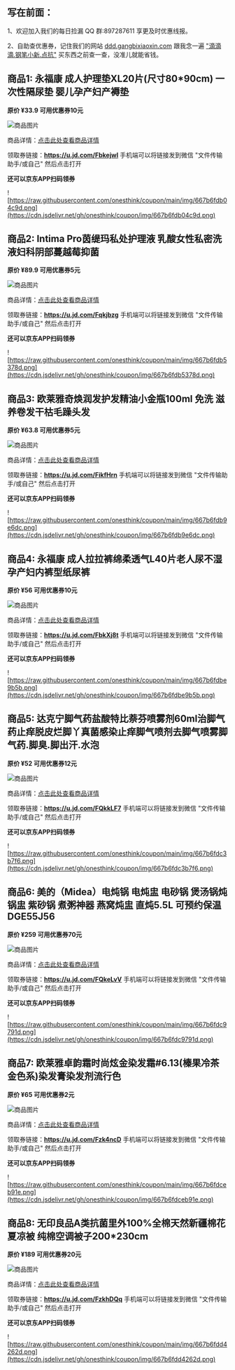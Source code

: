 ## 写在前面：

1、欢迎加入我们的每日捡漏 QQ 群:897287611 享更及时优惠线报。

2、自助查优惠券，记住我们的网站 [ddd.gangbixiaoxin.com](https://ddd.gangbixiaoxin.com) 跟我念一遍 ["滴滴滴.钢笔小新.点抗"](https://ddd.gangbixiaoxin.com) 买东西之前查一查，没准儿就能省钱。

## 商品1: 永福康 成人护理垫XL20片(尺寸80*90cm) 一次性隔尿垫 婴儿孕产妇产褥垫

**原价 ¥33.9 可用优惠券10元**

![商品图片](http://img14.360buyimg.com/n1/jfs/t1/184871/22/47084/140749/6674e6e1Fd4ea58be/a8080c04033a6c5d.jpg)

商品详情：[点击此处查看商品详情](https://union-click.jd.com/jdc?e=1003156031&amp;p=JF8BARoJK1olXwMKVldcCEgXA18IGloUXgIHVltbAU4nRzBQRQQlBENHFRxWFlVPRjtUBABAQlRcCEBdCUoWAGsNGV4TVAMdDRsBVXt0WyluUDJACWRFVwY9dEthXRdMYz5lUQoyVW5eCUsQCmkPHVIQbQdSVQ5cWEpHAl8IG2tDMwYDVV9fAUwSAmk4GmsVWwYKVllZDE0TAGgIK1sdWjbV-eaIgvrCi9bchdPC5KHX3eKJlsMnM18LK1sUXAQCUFlcCksnM284GGtLMwdRXF5eAE0QbTJBXF9SD1wEOl5aCE4TAGsAHGsXXAcAVm5tOB9AZT9VaFtNKFxbCgE-ehJAAzF-UhBvNWgAFQ41YQ1KdidIflpNIWVDCz1tCHs)

领取券链接：**https://u.jd.com/FbkejwI** 手机端可以将链接发到微信 "文件传输助手/或自己" 然后点击打开

**还可以京东APP扫码领券**

![https://raw.githubusercontent.com/onesthink/coupon/main/img/667b6fdb04c9d.png](https://cdn.jsdelivr.net/gh/onesthink/coupon/img/667b6fdb04c9d.png)

## 商品2: Intima Pro茵缇玛私处护理液 乳酸女性私密洗液妇科阴部蔓越莓抑菌

**原价 ¥89.9 可用优惠券5元**

![商品图片](http://img14.360buyimg.com/n1/jfs/t1/238082/10/18103/79957/667a6371F66133a22/8769641780d2e0ab.jpg)

商品详情：[点击此处查看商品详情](https://union-click.jd.com/jdc?e=1003156031&amp;p=JF8BAR8JK1olXwMKUFldC0kWBV8IGloUWQICVlhbD08nRzBQRQQlBENHFRxWFlVPRjtUBABAQlRcCEBdCUoWB2sIGV0TWgIdDRsBVXsUd3USZyZoImMYDDpcDBtSYD1PbVl1UQoyVW5eCUsQCmkPHVIQbQdSVQ5cWEpHAl8IG2tXM11XOgYETxhRVyhQWAZcGjYDZF5bCEMVBGsMHVIUWAEyVFZaOJy6u7qCqo6d5NKc3Inkr56ev7uWk2slbQUyVF9cCksTBG4KG2slXTYBZAAzCRgfA28JEl17AE9FUBkJSRN5A2gIHlsTWAQEZFxcCUkVM184GytIAw9-Nhc5DwhAcxB4HCN3WAR3Ll84ZklyayxyGgFxDU1DADYaWCtnfF8IKw)

领取券链接：**https://u.jd.com/Fqkjbzg** 手机端可以将链接发到微信 "文件传输助手/或自己" 然后点击打开

**还可以京东APP扫码领券**

![https://raw.githubusercontent.com/onesthink/coupon/main/img/667b6fdb5378d.png](https://cdn.jsdelivr.net/gh/onesthink/coupon/img/667b6fdb5378d.png)

## 商品3: 欧莱雅奇焕润发护发精油小金瓶100ml 免洗 滋养卷发干枯毛躁头发

**原价 ¥63.8 可用优惠券5元**

![商品图片](http://img14.360buyimg.com/n1/jfs/t1/186112/20/46390/133986/6674247bF0e8c130c/be6c7b9c8e168d58.png)

商品详情：[点击此处查看商品详情](https://union-click.jd.com/jdc?e=1003156031&amp;p=JF8BARkJK1olXwMKVltdCUMQAV8BE10cVAMyEAEFVhQnWipNWhkeQxhaEQoBFxBCHD1WR0UcVQALXVtCUQ5LXl8PcilCO39xMjsAUE1LZDt3X1sVOQ9UWFJtCXsUAm8PEl0SWw8HZF8NCRsWU25YGmsVXTZROonAnpKog7eir4yQ-9G5wYngqJ-IkF8JK1sTXQ4AU1pYC0geB2s4G1MSbdGv7IvXuZ6furuWk4ys-tOL6IrDgHsnM2w4G1oUXwYGU19fCHsnA18LKwV7XFUEVl8OX0p5XiZPHxkWFVlsVFpVAE0UC20IK1kUXAQAZG5tAA1Qdwh7UzNzWG5RVgomaixfBR1oXx8XMwRqMF0vaRN2XhVWRVN1PWBUPW5dOA)

领取券链接：**https://u.jd.com/FikfHrn** 手机端可以将链接发到微信 "文件传输助手/或自己" 然后点击打开

**还可以京东APP扫码领券**

![https://raw.githubusercontent.com/onesthink/coupon/main/img/667b6fdb9e6dc.png](https://cdn.jsdelivr.net/gh/onesthink/coupon/img/667b6fdb9e6dc.png)

## 商品4: 永福康 成人拉拉裤绵柔透气L40片老人尿不湿 孕产妇内裤型纸尿裤

**原价 ¥56 可用优惠券10元**

![商品图片](http://img14.360buyimg.com/n1/jfs/t1/149484/20/40859/138335/667523e1Fb0b3cbf2/b753ee6ee6271e72.jpg)

商品详情：[点击此处查看商品详情](https://union-click.jd.com/jdc?e=1003156031&amp;p=JF8BARoJK1olXwMKVldcCEgXA18IGloUXgIBUF9fCk4nRzBQRQQlBENHFRxWFlVPRjtUBABAQlRcCEBdCUoWAGsLH1oXXwMdDRsBVXtKZTYJTQkQOmUFKl8cdTUQRS1hWQNTUQoyVW5eCUsQCmkPHVIQbQdSVQ5cWEpHAl8IG2tDMwYDVV9fAUwSAmk4GmsVWwYKVllZDEIVBGcLK1sdWjbV-eaIgvrCi9bchdPC5KHX3eKJlsMnM18LK1sUXAQCUFlcCksnM284GGtLMwdRU1taCBlCbTJBXF9SBgUEOl5aCUsWBWwBGmsXXAcAVm5tOB9AZT9VaFtNKFxbEQ4gQD1AAzF-cgNyBmgAFQ41YQ1KdidIflpNIUICEz1tCHs)

领取券链接：**https://u.jd.com/FbkXj8t** 手机端可以将链接发到微信 "文件传输助手/或自己" 然后点击打开

**还可以京东APP扫码领券**

![https://raw.githubusercontent.com/onesthink/coupon/main/img/667b6fdbe9b5b.png](https://cdn.jsdelivr.net/gh/onesthink/coupon/img/667b6fdbe9b5b.png)

## 商品5: 达克宁脚气药盐酸特比萘芬喷雾剂60ml治脚气药止痒脱皮烂脚丫真菌感染止痒脚气喷剂去脚气喷雾脚气药.脚臭.脚出汗.水泡

**原价 ¥52 可用优惠券12元**

![商品图片](http://img14.360buyimg.com/n1/jfs/t1/198275/9/38643/133766/6673ef8cFf097606d/a8e8f89b2431f3d6.jpg)

商品详情：[点击此处查看商品详情](https://union-click.jd.com/jdc?e=1003156031&amp;p=JF8BARwJK1olXwMKV1ZdDUkXC18IGloUXAACV1xVDUsnRzBQRQQlBENHFRxWFlVPRjtUBABAQlRcCEBdCUoWAmkIGFkdWAYdDRsBVXtNZzNUYA9vCWZHJl8KSywNYjdBbQNDUQoyVW5eCUsQCmkPHVIQbQdSVQ5cWEpHAl8IG2tGM1pcEYr8rp6es7uso2sUbQYEVFZfD08TCmsIGV4lXQ4FZInwsJ6dsrqAoo-L1dG784vUtJ-Ji184K1glXQcDVl5ZD0oVA184G2sWbVhsVQ1VCE0UBWZmRhJSWUFYUwozCEwXBmkIGFsXbQQDVVxfOHsndGZ-bl0UJA5rN1k1Dh1-SjpxGy9VAU4KOlw6eyJjRWd3WVIRIEIBMj5eCHsXMw)

领取券链接：**https://u.jd.com/FQkkLF7** 手机端可以将链接发到微信 "文件传输助手/或自己" 然后点击打开

**还可以京东APP扫码领券**

![https://raw.githubusercontent.com/onesthink/coupon/main/img/667b6fdc3b7f6.png](https://cdn.jsdelivr.net/gh/onesthink/coupon/img/667b6fdc3b7f6.png)

## 商品6: 美的（Midea）电炖锅 电炖盅 电砂锅 煲汤锅炖锅盅 紫砂锅 煮粥神器 燕窝炖盅 直炖5.5L 可预约保温DGE55J56

**原价 ¥259 可用优惠券70元**

![商品图片](http://img14.360buyimg.com/n1/jfs/t1/175681/23/44435/144723/667b6c4aFb885619f/da08c9ec7b3a7a99.jpg)

商品详情：[点击此处查看商品详情](https://union-click.jd.com/jdc?e=1003156031&amp;p=JF8BARwJK1olXwMKUFleAUsRAV8IGloVXAMBU1tZDkInRzBQRQQlBENHFRxWFlVPRjtUBABAQlRcCEBdCUoXAmoLHF4RWw8dDRsBVXtecDlMUzJ-BmVDDFoCdU8edSZAUF91UQoyVW5eCUsQCmkPHVIQbQdSVQ5cWEpHAl8IG2tGM1paAQoNFAlOVi9DU2sUbQYEVFZfD08TCmYAGV8lXQ4FZInwsJ6dsrqAoo-L1dG784vUtJ-Ji184K1glXQcDVl5ZD0oVA184G2sWbVhsVQ1bCksSBGxmRhJSWUFdUV8zCEwWAm4MGFocbQQDVVxfOHsnezF1bzJ8IXMHHQQdDz1vBiR0Rh9OCAJ2OlxYCRRTfzxYZj5TPXRFEy5eD3sXMw)

领取券链接：**https://u.jd.com/FQkeLvV** 手机端可以将链接发到微信 "文件传输助手/或自己" 然后点击打开

**还可以京东APP扫码领券**

![https://raw.githubusercontent.com/onesthink/coupon/main/img/667b6fdc9791d.png](https://cdn.jsdelivr.net/gh/onesthink/coupon/img/667b6fdc9791d.png)

## 商品7: 欧莱雅卓韵霜时尚炫金染发霜#6.13(榛果冷茶 金色系)染发膏染发剂流行色

**原价 ¥65 可用优惠券2元**

![商品图片](http://img14.360buyimg.com/n1/jfs/t1/221574/7/35191/196633/6674247bF3c77e368/b452d3cd22927a1d.png)

商品详情：[点击此处查看商品详情](https://union-click.jd.com/jdc?e=1003156031&amp;p=JF8BARsJK1olXwMKVltdAE4VC18IGl0UXQEEZBoCUBVIMzZNXhpXVhgcDBsJVFRMVnBaRQcLXQcEVV5aDlRORjNVKyxFXXAFIRoNaxFXcC57eA5eKEZiUghRBHsWM2wJG1wcWwEEXVttCRsWU25YGgsUbQYCZA0z39aB2tCIw_GhioOkg-XI3_a31_CbK1olXQACXFxaDE8fAmwNE2sVVQEyg_Pl3cGm1uexz8Wdir-lgdfh3NWfM184GGsVXAcAVFpaCUkXM18IK1glA2gDB1lYD0tFVwFVUhwRGlgHAzBdD0oXAmoNHlIlXwcDVlxtOHtSVRV7bzJXPnRQN1s2CSoVSi1KXA5dKE9sVgcGCjZTay5sQCtlGFJaPF8hOEsn)

领取券链接：**https://u.jd.com/Fzk4ncD** 手机端可以将链接发到微信 "文件传输助手/或自己" 然后点击打开

**还可以京东APP扫码领券**

![https://raw.githubusercontent.com/onesthink/coupon/main/img/667b6fdceb91e.png](https://cdn.jsdelivr.net/gh/onesthink/coupon/img/667b6fdceb91e.png)

## 商品8: 无印良品A类抗菌里外100%全棉天然新疆棉花夏凉被 纯棉空调被子200*230cm

**原价 ¥189 可用优惠券20元**

![商品图片](http://img14.360buyimg.com/n1/jfs/t1/234760/29/20507/117094/66664430F02b84cdb/ec41f876820f6b8f.jpg)

商品详情：[点击此处查看商品详情](https://union-click.jd.com/jdc?e=1003156031&amp;p=JF8BAR0JK1olXwMKU19eAEIeAF8IGloVXAEEXVpdDUgnRzBQRQQlBENHFRxWFlVPRjtUBABAQlRcCEBdCUoXAmgOEl8VWAUdDRsBVXtgWhlLZAdqGmVSHABDVhtWGTBLfw1DUQoyVW5eCUsQCmkPHVIQbQdSVQ5cWEpHAl8IG2tXM0BKCR8OUwlVWDQPHFwlXDYCUl5VCkwTB2cLE1ITbQYKU26KpfPCid7dk-LBw47V7fmIgffDnec4K2sWbQYDVVxdDEwWAW84K1slXjZcOl8ODkkXAGYKdQZcGgJFFFcEZksTC2cBHFMRXzYAVV9fCnsnMzRscF9tHFkEXTgmUk9ce29NRCdKKA4CVzBfDEgTQzlJGAt-OkJUHQddVUMnA18)

领取券链接：**https://u.jd.com/FzkhDQq** 手机端可以将链接发到微信 "文件传输助手/或自己" 然后点击打开

**还可以京东APP扫码领券**

![https://raw.githubusercontent.com/onesthink/coupon/main/img/667b6fdd4262d.png](https://cdn.jsdelivr.net/gh/onesthink/coupon/img/667b6fdd4262d.png)

